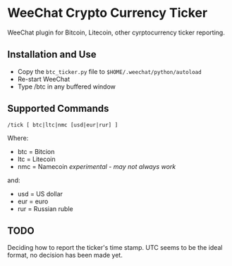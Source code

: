 WeeChat Crypto Currency Ticker
==============================
WeeChat plugin for Bitcoin, Litecoin, other cyrptocurrency ticker reporting.


Installation and Use
--------------------
* Copy the `btc_ticker.py` file to `$HOME/.weechat/python/autoload`
* Re-start WeeChat
* Type /btc in any buffered window


Supported Commands
------------------
```/tick [ btc|ltc|nmc [usd|eur|rur] ]```

Where:
* btc = Bitcion
* ltc = Litecoin
* nmc = Namecoin  _experimental - may not always work_

and:

* usd = US dollar
* eur = euro
* rur = Russian ruble

TODO
----
Deciding how to report the ticker's time stamp.  UTC seems to be the ideal format,
no decision has been made yet.

